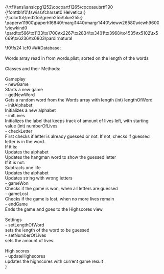 {\rtf1\ansi\ansicpg1252\cocoartf1265\cocoasubrtf190
{\fonttbl\f0\fswiss\fcharset0 Helvetica;}
{\colortbl;\red255\green255\blue255;}
\paperw11900\paperh16840\margl1440\margr1440\vieww26580\viewh9600\viewkind0
\pard\tx566\tx1133\tx1700\tx2267\tx2834\tx3401\tx3968\tx4535\tx5102\tx5669\tx6236\tx6803\pardirnatural

\f0\fs24 \cf0 ###Database:\
\
Words array read in from words.plist, sorted on the length of the words\
\
Classes and their Methods:\
\
	Gameplay\
		- newGame\
			Starts a new game\
		- getNewWord\
			Gets a random word from the Words array with length (int) lengthOfWord\
		- initAlphabet\
			Initializes a new alphabet\
		- initLives\
			Initializes the label that keeps track of amount of lives left, with starting value (int) numberOfLives\
		- checkLetter\
				First checks if letter is already guessed or not. If not, checks if guessed letter is in the word. \
				If it is:\
					Updates the alphabet\
					Updates the hangman word to show the guessed letter\
				If it is not:\
					Subtracts one life\
					Updates the alphabet\
					Updates string with wrong letters\
		- gameWon\
			Checks if the game is won, when all letters are guessed\
		- gameLost\
			Checks if the game is lost, when no more lives remain\
		- endGame\
			Ends the game and goes to the Highscores view\
					\
	Settings\
		- setLengthOfWord\
			sets the length of the word to be guessed\
		- setNumberOfLives\
			sets the amount of lives\
\
	High scores\
		- updateHighscores\
			updates the highscores with current game result\
}
